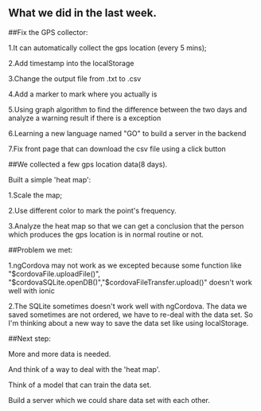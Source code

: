 ## What we did in the last week.

##Fix the GPS collector:

1.It can automatically collect the gps location (every 5 mins);

2.Add timestamp into the localStorage

3.Change the output file from .txt to .csv

4.Add a marker to mark where you actually is

5.Using graph algorithm to find the difference between the two days and analyze a warning result if there is a exception

6.Learning a new language named "GO" to build a server in the backend

7.Fix front page that can download the csv file using a click button


##We collected a few gps location data(8 days).

Built a simple 'heat map':

1.Scale the map;

2.Use different color to mark the point's frequency.

3.Analyze the heat map so that we can get a conclusion that the person which produces the gps location is in normal routine or not.


##Problem we met:

1.ngCordova may not work as we excepted because some function like "$cordovaFile.uploadFile()", "$cordovaSQLite.openDB()","$cordovaFileTransfer.upload()" doesn't work well with ionic

2.The SQLite sometimes doesn't work well with ngCordova. The data we saved sometimes are not ordered, we have to re-deal with the data set. So I'm thinking about a new way to save the data set like using localStorage.

##Next step:

More and more data is needed. 

And think of a way to deal with the 'heat map'.

Think of a model that can train the data set. 
 
Build  a server which we could share data set with each other.

 